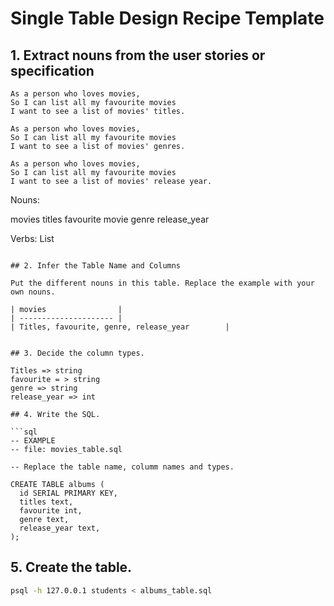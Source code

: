 # Single Table Design Recipe Template

## 1. Extract nouns from the user stories or specification

```
As a person who loves movies,
So I can list all my favourite movies
I want to see a list of movies' titles.

As a person who loves movies,
So I can list all my favourite movies
I want to see a list of movies' genres.

As a person who loves movies,
So I can list all my favourite movies
I want to see a list of movies' release year.

```
Nouns:

movies titles
favourite movie
genre
release_year

Verbs:
List
```

## 2. Infer the Table Name and Columns

Put the different nouns in this table. Replace the example with your own nouns.

| movies                | 
| --------------------- |
| Titles, favourite, genre, release_year        | 


## 3. Decide the column types.

Titles => string
favourite = > string
genre => string
release_year => int

## 4. Write the SQL.

```sql
-- EXAMPLE
-- file: movies_table.sql

-- Replace the table name, columm names and types.

CREATE TABLE albums (
  id SERIAL PRIMARY KEY,
  titles text,
  favourite int,
  genre text,
  release_year text,
);
```

## 5. Create the table.

```bash
psql -h 127.0.0.1 students < albums_table.sql
```